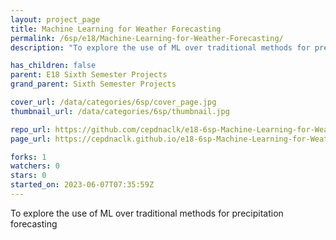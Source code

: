 ```yaml
---
layout: project_page
title: Machine Learning for Weather Forecasting
permalink: /6sp/e18/Machine-Learning-for-Weather-Forecasting/
description: "To explore the use of ML over traditional methods for precipitation forecasting"

has_children: false
parent: E18 Sixth Semester Projects
grand_parent: Sixth Semester Projects

cover_url: /data/categories/6sp/cover_page.jpg
thumbnail_url: /data/categories/6sp/thumbnail.jpg

repo_url: https://github.com/cepdnaclk/e18-6sp-Machine-Learning-for-Weather-Forecasting
page_url: https://cepdnaclk.github.io/e18-6sp-Machine-Learning-for-Weather-Forecasting

forks: 1
watchers: 0
stars: 0
started_on: 2023-06-07T07:35:59Z
---
```

To explore the use of ML over traditional methods for precipitation forecasting

